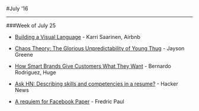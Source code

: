 #July '16



---

###Week of July 25


* [Building a Visual Language](http://airbnb.design/building-a-visual-language/ "Building a Visual Language") - Karri Saarinen, Airbnb



* [Chaos Theory: The Glorious Unpredictability of Young Thug](http://pitchfork.com/features/overtones/9727-chaos-theory-the-glorious-unpredictability-of-young-thug/ "Chaos Theory: The Glorious Unpredictability of Young Thug") - Jayson Greene



* [How Smart Brands Give Customers What They Want](http://www.hugeinc.com/ideas/report/how-smart-brands-give-customers-what-they-want "How Smart Brands Give Customers What They Want") - Bernardo Rodriguez, Huge



* [Ask HN: Describing skills and competencies in a resume?](https://news.ycombinator.com/item?id=12127946 "Ask HN: Describing skills and competencies in a resume?") - Hacker News
* [A requiem for Facebook Paper](http://www.networkworld.com/article/3091826/software/a-requiem-for-facebook-paper.html "A requiem for Facebook Paper") - Fredric Paul


